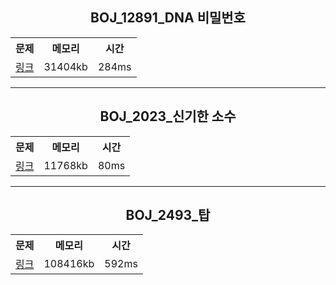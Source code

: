 <h2 align=center>BOJ_12891_DNA 비밀번호</h2>

<table align=center>
<tr>
<th>문제</th>
<th>메모리</th>
<th>시간</td>
</tr>
<tr>
<td><a href="https://www.acmicpc.net/problem/12891" target="_blank">링크</td>
<td>31404kb</td>
<td>284ms</td>
</tr>
</table>
<hr>

<h2 align=center> BOJ_2023_신기한 소수 </h2>

<table align=center>
<tr>
<th>문제</th>
<th>메모리</th>
<th>시간</td>
</tr>
<tr>
<td><a href="https://www.acmicpc.net/problem/2023" target="_blank">링크</td>
<td>11768kb</td>
<td>80ms</td>
</tr>
</table>
<hr>

<h2 align=center>BOJ_2493_탑 </h2>

<table align=center>
<tr>
<th>문제</th>
<th>메모리</th>
<th>시간</td>
</tr>
<tr>
<td><a href="https://www.acmicpc.net/problem/2493" target="_blank">링크</td>
<td>108416kb</td>
<td>592ms</td>
</tr>
</table>
